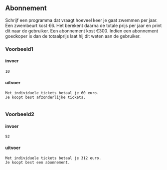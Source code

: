 ## Abonnement

Schrijf een programma dat vraagt hoeveel keer je gaat zwemmen per jaar. Een zwembeurt kost €6. Het berekent daarna de totale prijs per jaar en print dit naar de gebruiker. Een abonnement kost €300. Indien een abonnement goedkoper is dan de totaalprijs laat hij dit weten aan de gebruiker.



### Voorbeeld1

#### invoer

```console?lang=python&prompt=>>>
10
```

#### uitvoer

```console?lang=python&prompt=>>>
Met individuele tickets betaal je 60 euro.
Je koopt best afzonderlijke tickets.


```

### Voorbeeld2

#### invoer

```console?lang=python&prompt=>>>
52
```

#### uitvoer

```console?lang=python&prompt=>>>
Met individuele tickets betaal je 312 euro.
Je koopt best een abonnement.


```
